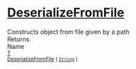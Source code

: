 # [DeserializeFromFile](./SerializationHelper-100664031.md)

Constructs object from file given by a path
<br>
Returns<img width=500/>Name
<br>
<sub>[T](./SerializationHelper-100664031.md)</sub><img width=500/><sub>[DeserializeFromFile](./SerializationHelper-100664031.md) ( [`String`](https://docs.microsoft.com/en-us/dotnet/api/System.String) )</sub><br>


